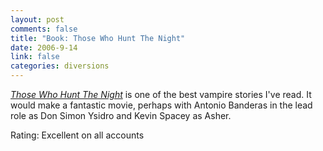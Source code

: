 ```yaml
--- 
layout: post
comments: false
title: "Book: Those Who Hunt The Night"
date: 2006-9-14
link: false
categories: diversions
---
```

<i><a href="http://www.amazon.com/Those-Hunt-Night-Barbara-Hambly/dp/0345361326/sr=8-1/qid=1158235930/ref=pd_bbs_1/103-8238334-6486205?ie=UTF8&s=books" title="Those Who Hunt The Night">Those Who Hunt The Night</a></i> is one of the best vampire stories I've read. It would make a fantastic movie, perhaps with Antonio Banderas in the lead role as Don Simon Ysidro and Kevin Spacey as Asher.

Rating: Excellent on all accounts
